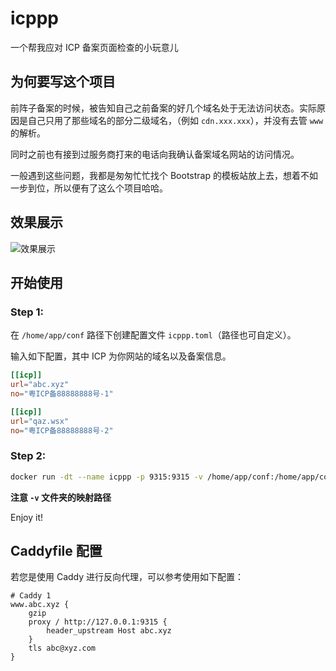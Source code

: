 # icppp

一个帮我应对 ICP 备案页面检查的小玩意儿

## 为何要写这个项目

前阵子备案的时候，被告知自己之前备案的好几个域名处于无法访问状态。实际原因是自己只用了那些域名的部分二级域名，（例如 `cdn.xxx.xxx`），并没有去管 `www` 的解析。

同时之前也有接到过服务商打来的电话向我确认备案域名网站的访问情况。

一般遇到这些问题，我都是匆匆忙忙找个 Bootstrap 的模板站放上去，想着不如一步到位，所以便有了这么个项目哈哈。

## 效果展示

![效果展示](https://s2.ax1x.com/2019/12/21/QjCW11.md.png)

## 开始使用

### Step 1:

在 `/home/app/conf` 路径下创建配置文件 `icppp.toml`（路径也可自定义）。

输入如下配置，其中 ICP 为你网站的域名以及备案信息。

```toml
[[icp]]
url="abc.xyz"
no="粤ICP备88888888号-1"

[[icp]]
url="qaz.wsx"
no="粤ICP备88888888号-2"
```

### Step 2:

```sh
docker run -dt --name icppp -p 9315:9315 -v /home/app/conf:/home/app/conf wuhan005/icppp
```

**注意 `-v` 文件夹的映射路径**

Enjoy it!

## Caddyfile 配置

若您是使用 Caddy 进行反向代理，可以参考使用如下配置：

```caddyfile
# Caddy 1
www.abc.xyz {
    gzip
    proxy / http://127.0.0.1:9315 {
    	header_upstream Host abc.xyz
    }
    tls abc@xyz.com
}
```
